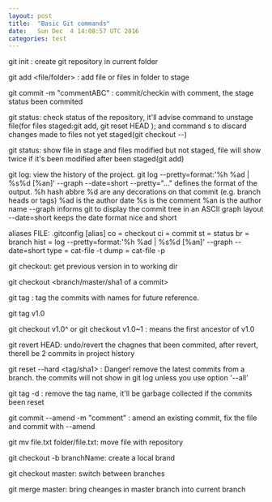 ```yaml
---
layout: post
title:  "Basic Git commands"
date:   Sun Dec  4 14:08:57 UTC 2016
categories: test
---
```


git init : create git repository in current folder

git add <file/folder> : add file or files in folder to stage

git commit -m "commentABC"  : commit/checkin with comment, the stage status been commited

git status: check status of the repository, it'll advise command to unstage file(for files staged:git add, git reset HEAD <file>); and command s to discard changes made to files not yet staged(git checkout --<file>)

git status: show file in stage and files modified but not staged, file will show twice if it's been modified after been staged(git add)

git log: view the history of the project. 
   git log --pretty=format:'%h %ad | %s%d [%an]' --graph --date=short
--pretty="..." defines the format of the output.
%h hash abbre
%d are any decorations on that commit (e.g. branch heads or tags)
%ad is the author date
%s is the comment
%an is the author name
--graph informs git to display the commit tree in an ASCII graph layout
--date=short keeps the date format nice and short

aliases
FILE: .gitconfig
[alias]
  co = checkout
  ci = commit
  st = status
  br = branch
  hist = log --pretty=format:'%h %ad | %s%d [%an]' --graph --date=short
  type = cat-file -t
  dump = cat-file -p

git checkout: get previous version in to working dir

git checkout <branch/master/sha1 of a commit>

git tag : tag the commits with names  for future reference.

git tag v1.0

git checkout v1.0^    or git checkout v1.0~1   : means the first ancestor of v1.0


git revert HEAD: undo/revert the chagnes that been commited, after revert, therell be 2 commits in project history

git reset --hard <tag/sha1> : Danger!  remove the latest commits from a branch. the commits will not show in git log unless you use option '--all'

git tag -d <tagname> : remove the tag name, it'll be garbage collected if the commits been reset

git commit --amend -m "comment" : amend an existing commit, fix the file and commit with --amend

git mv file.txt folder/file.txt: move file with repository

git checkout -b branchName: create a local brand

git checkout master: switch between branches

git merge master: bring cheanges in master branch into current branch

